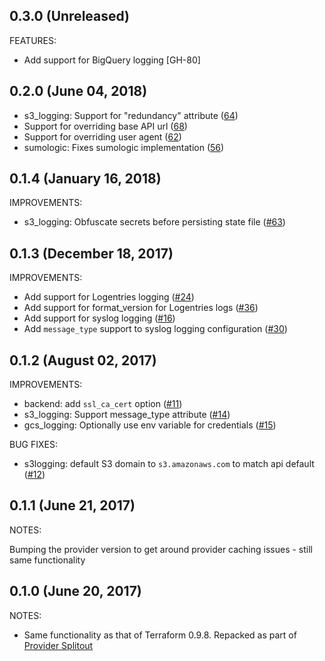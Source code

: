 ## 0.3.0 (Unreleased)

FEATURES:

* Add support for BigQuery logging [GH-80]

## 0.2.0 (June 04, 2018)

* s3_logging: Support for "redundancy" attribute ([64](https://github.com/terraform-providers/terraform-provider-fastly/pull/64))
* Support for overriding base API url ([68](https://github.com/terraform-providers/terraform-provider-fastly/pull/68))
* Support for overriding user agent ([62](https://github.com/terraform-providers/terraform-provider-fastly/pull/62))
* sumologic: Fixes sumologic implementation ([56](https://github.com/terraform-providers/terraform-provider-fastly/pull/56))

## 0.1.4 (January 16, 2018)

IMPROVEMENTS:

* s3_logging: Obfuscate secrets before persisting state file ([#63](https://github.com/terraform-providers/terraform-provider-fastly/issues/63))

## 0.1.3 (December 18, 2017)

IMPROVEMENTS: 

* Add support for Logentries logging ([#24](https://github.com/terraform-providers/terraform-provider-fastly/issues/24))
* Add support for format_version for Logentries logs ([#36](https://github.com/terraform-providers/terraform-provider-fastly/issues/36))
* Add support for syslog logging ([#16](https://github.com/terraform-providers/terraform-provider-fastly/issues/16))
* Add `message_type` support to syslog logging configuration ([#30](https://github.com/terraform-providers/terraform-provider-fastly/issues/30))

## 0.1.2 (August 02, 2017)

IMPROVEMENTS:

* backend: add `ssl_ca_cert` option ([#11](https://github.com/terraform-providers/terraform-provider-fastly/issues/11))
* s3_logging: Support message_type attribute ([#14](https://github.com/terraform-providers/terraform-provider-fastly/issues/14))
* gcs_logging: Optionally use env variable for credentials ([#15](https://github.com/terraform-providers/terraform-provider-fastly/issues/15))

BUG FIXES: 

* s3logging: default S3 domain to `s3.amazonaws.com` to match api default ([#12](https://github.com/terraform-providers/terraform-provider-fastly/issues/12))

## 0.1.1 (June 21, 2017)

NOTES:

Bumping the provider version to get around provider caching issues - still same functionality

## 0.1.0 (June 20, 2017)

NOTES:

* Same functionality as that of Terraform 0.9.8. Repacked as part of [Provider Splitout](https://www.hashicorp.com/blog/upcoming-provider-changes-in-terraform-0-10/)

